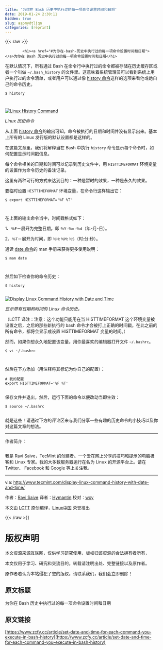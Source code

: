 ```yaml
---
title: '为你在 Bash 历史中执行过的每一项命令设置时间和日期' 
date: 2019-01-24 2:30:11
hidden: true
slug: aspmydtljqn
categories: [reprint]
---
```


{{< raw >}}

            <h1><a href="#为你在-bash-历史中执行过的每一项命令设置时间和日期"></a>为你在 Bash 历史中执行过的每一项命令设置时间和日期</h1>
<p>在默认情况下，所有通过 Bash 在命令行中执行过的命令都被存储在历史缓存区或者一个叫做 <code>~/.bash_history</code> 的文件里。这意味着系统管理员可以看到系统上用户执行过的命令清单，或者用户可以通过像 <a href="http://www.tecmint.com/history-command-examples/">history 命令</a>这样的选项来看他或她自己的命令历史。</p>
<pre><code class="hljs shell"><span class="hljs-meta">$</span><span class="bash"> <span class="hljs-built_in">history</span></span>

</code></pre><p><a href="http://www.tecmint.com/wp-content/uploads/2017/01/Linux-History-Command.png"><img src="https://p5.ssl.qhimg.com/t01e06e6469e940e11e.png" alt="Linux History Command"></a></p>
<p><em>Linux 历史命令</em></p>
<p>从上面 <a href="http://www.tecmint.com/history-command-examples/">history 命令</a>的输出可知，命令被执行的日期和时间并没有显示出来。基本上所有的 Linux 发行版的默认设置都是这样的。</p>
<p>在这篇文章里，我们将解释当在 Bash 中执行 <code>history</code> 命令显示每个命令时，如何配置显示时间戳信息。</p>
<p>每个命令相关的日期和时间可以记录到历史文件中，用 <code>HISTTIMEFORMAT</code> 环境变量的设置作为命令历史的备注记录。</p>
<p>这里有两种可行的方式来达到目的：一种是暂时的效果，一种是永久的效果。</p>
<p>要临时设置 <code>HISTTIMEFORMAT</code> 环境变量，在命令行这样输出它：</p>
<pre><code class="hljs routeros">$ <span class="hljs-builtin-name">export</span> <span class="hljs-attribute">HISTTIMEFORMAT</span>=<span class="hljs-string">'%F %T'</span>

</code></pre><p>在上面的输出命令当中，时间戳格式如下：</p>
<p>1、<code>％F</code>－展开为完整日期，即 <code>％Y-％m-％d</code>（年-月-日）。</p>
<p>2、<code>％T</code>－展开为时间，即 <code>％H:％M:％S</code>（时:分:秒）。</p>
<p>通读 <a href="http://www.tecmint.com/sort-ls-output-by-last-modified-date-and-time/">date 命令</a>的 man 手册来获得更多使用说明：</p>
<pre><code class="hljs shell"><span class="hljs-meta">$</span><span class="bash"> man date</span>

</code></pre><p>然后如下检查你的命令历史：</p>
<pre><code class="hljs shell"><span class="hljs-meta">$</span><span class="bash"> <span class="hljs-built_in">history</span> </span>

</code></pre><p><a href="http://www.tecmint.com/wp-content/uploads/2017/01/Set-Date-and-Time-on-Linux-Commands-History.png"><img src="https://p3.ssl.qhimg.com/t010bfab9d8a35cc3af.png" alt="Display Linux Command History with Date and Time"></a></p>
<p><em>显示带有日期和时间的 Linux 命令历史。</em></p>
<p>（LCTT 译注：注意：这个功能只能用在当 HISTTIMEFORMAT 这个环境变量被设置之后，之后的那些新执行的 bash 命令才会被打上正确的时间戳。在此之前的所有命令，都将会显示成设置 HISTTIMEFORMAT 变量的时间。）</p>
<p>然而，如果你想永久地配置该变量，用你最喜欢的编辑器打开文件 <code>~/.bashrc</code>。</p>
<pre><code class="hljs shell"><span class="hljs-meta">$</span><span class="bash"> vi ~/.bashrc</span>

</code></pre><p>然后在下方添加（用注释将其标记为你自己的配置）：</p>
<pre><code class="hljs routeros"><span class="hljs-comment"># 我的配置</span>
<span class="hljs-builtin-name">export</span> <span class="hljs-attribute">HISTTIMEFORMAT</span>=<span class="hljs-string">'%F %T'</span>

</code></pre><p>保存文件并退出，然后，运行下面的命令以便改动当即生效：</p>
<pre><code class="hljs shell"><span class="hljs-meta">$</span><span class="bash"> <span class="hljs-built_in">source</span> ~/.bashrc</span>

</code></pre><p>就是这些！请通过下方的评论区来与我们分享一些有趣的历史命令的小技巧以及你对这篇文章的想法。</p>
<hr>
<p>作者简介：</p>
<p><a href="https://camo.githubusercontent.com/9bda718a074a10a458a4f2a719822c3e32d74ff1/687474703a2f2f312e67726176617461722e636f6d2f6176617461722f37626164646462633533323937623265386564373031316366343564663063303f733d31323826643d626c616e6b26723d67"><img src="https://p5.ssl.qhimg.com/t01ed9dfa925baac48b.jpg" alt=""></a></p>
<p>我是 Ravi Saive，TecMint 的创建者。一个爱在网上分享的技巧和提示的电脑极客和 Linux 专家。我的大多数服务器运行在名为 Linux 的开源平台上。请在 Twitter、 Facebook 和 Google 等上关注我。</p>
<hr>
<p>via: <a href="http://www.tecmint.com/display-linux-command-history-with-date-and-time/">http://www.tecmint.com/display-linux-command-history-with-date-and-time/</a></p>
<p>作者：<a href="http://www.tecmint.com/author/admin/">Ravi Saive</a> 译者：<a href="https://github.com/Hymantin">Hymantin</a> 校对：<a href="https://github.com/wxy">wxy</a></p>
<p>本文由 <a href="https://github.com/LCTT/TranslateProject">LCTT</a> 原创编译，<a href="https://linux.cn/">Linux中国</a> 荣誉推出</p>

          
{{< /raw >}}

# 版权声明
本文资源来源互联网，仅供学习研究使用，版权归该资源的合法拥有者所有，

本文仅用于学习、研究和交流目的。转载请注明出处、完整链接以及原作者。

原作者若认为本站侵犯了您的版权，请联系我们，我们会立即删除！

## 原文标题
为你在 Bash 历史中执行过的每一项命令设置时间和日期

## 原文链接
[https://www.zcfy.cc/article/set-date-and-time-for-each-command-you-execute-in-bash-history](https://www.zcfy.cc/article/set-date-and-time-for-each-command-you-execute-in-bash-history)

